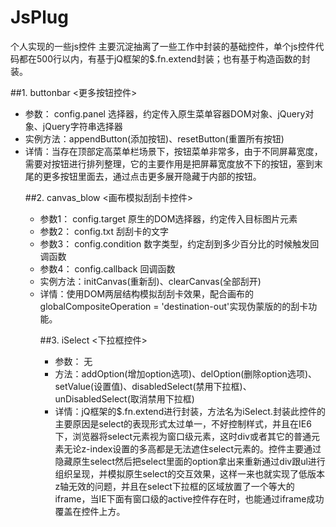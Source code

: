 # JsPlug
个人实现的一些js控件
主要沉淀抽离了一些工作中封装的基础控件，单个js控件代码都在500行以内，有基于jQ框架的$.fn.extend封装；也有基于构造函数的封装。

##1. buttonbar <更多按钮控件>

* 参数： config.panel <Object> 选择器，约定传入原生菜单容器DOM对象、jQuery对象、jQuery字符串选择器
* 实例方法：appendButton(添加按钮)、resetButton(重置所有按钮)
* 详情：当存在顶部定高菜单栏场景下，按钮菜单非常多，由于不同屏幕宽度，需要对按钮进行排列整理，它的主要作用是把屏幕宽度放不下的按钮，塞到末尾的更多按钮里面去，通过点击更多展开隐藏于内部的按钮。

##2. canvas_blow <画布模拟刮刮卡控件>
* 参数1： config.target <Object> 原生的DOM选择器，约定传入目标图片元素
* 参数2： config.txt <String> 刮刮卡的文字
* 参数3： config.condition <Number> 数字类型，约定刮到多少百分比的时候触发回调函数
* 参数4： config.callback <Function> 回调函数
* 实例方法：initCanvas(重新刮)、clearCanvas(全部刮开)
* 详情：使用DOM两层结构模拟刮刮卡效果，配合画布的globalCompositeOperation = 'destination-out'实现伪蒙版的的刮卡功能。

##3. iSelect <下拉框控件>
* 参数： 无
* 方法：addOption(增加option选项)、delOption(删除option选项)、setValue(设置值)、disabledSelect(禁用下拉框)、unDisabledSelect(取消禁用下拉框)
* 详情：jQ框架的$.fn.extend进行封装，方法名为iSelect.封装此控件的主要原因是select的表现形式太过单一，不好控制样式，并且在IE6下，浏览器将select元素视为窗口级元素，这时div或者其它的普通元素无论z-index设置的多高都是无法遮住select元素的。控件主要通过隐藏原生select然后把select里面的option拿出来重新通过div跟ul进行组织呈现，并模拟原生select的交互效果，这样一来也就实现了低版本z轴无效的问题，并且在select下拉框的区域放置了一个等大的iframe，当IE下面有窗口级的active控件存在时，也能通过iframe成功覆盖在控件上方。
